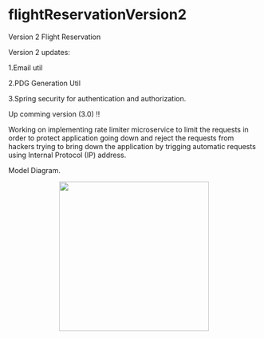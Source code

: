 # flightReservationVersion2
Version 2
Flight Reservation

Version 2 updates:

1.Email util

2.PDG Generation Util

3.Spring security for authentication and authorization.

Up comming version (3.0) !!

Working on implementing rate limiter microservice to limit the requests in order to protect application going down and reject the requests from hackers trying to bring down the
application by trigging automatic requests using Internal Protocol (IP) address.

Model Diagram.
<p align ="center">
<img src="https://user-images.githubusercontent.com/51705706/137016160-58d37139-0cf7-4a68-b13f-c67083a8394e.jpg" width="300" height="300">
</p>

